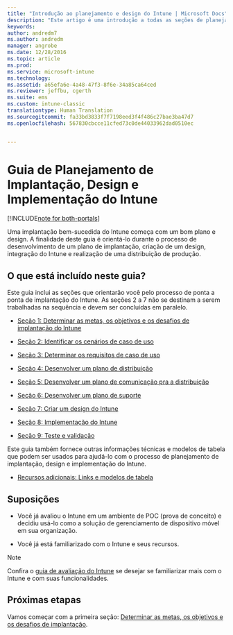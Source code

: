 ```yaml
---
title: "Introdução ao planejamento e design do Intune | Microsoft Docs"
description: "Este artigo é uma introdução a todas as seções de planejamento, design e implementação do Intune. Também apresenta o apêndice, que contêm recursos adicionais para dar suporte ao planejamento, design e implementação do Intune."
keywords: 
author: andredm7
ms.author: andredm
manager: angrobe
ms.date: 12/28/2016
ms.topic: article
ms.prod: 
ms.service: microsoft-intune
ms.technology: 
ms.assetid: a65efa6e-4a48-47f3-8f6e-34a85ca64ced
ms.reviewer: jeffbu, cgerth
ms.suite: ems
ms.custom: intune-classic
translationtype: Human Translation
ms.sourcegitcommit: fa33bd3833f7f7198eed3f4f486c27bae3ba47d7
ms.openlocfilehash: 567830cbcce11cfed73c0de44033962dad0510ec


---
```


# <a name="intune-deployment-planning-design-and-implementation-guide"></a>Guia de Planejamento de Implantação, Design e Implementação do Intune

[!INCLUDE[note for both-portals](../includes/note-for-both-portals.md)]

Uma implantação bem-sucedida do Intune começa com um bom plano e design. A finalidade deste guia é orientá-lo durante o processo de desenvolvimento de um plano de implantação, criação de um design, integração do Intune e realização de uma distribuição de produção.

## <a name="whats-included-in-this-guide"></a>O que está incluído neste guia?

Este guia inclui as seções que orientarão você pelo processo de ponta a ponta de implantação do Intune. As seções 2 a 7 não se destinam a serem trabalhadas na sequência e devem ser concluídas em paralelo.

-   [Seção 1: Determinar as metas, os objetivos e os desafios de implantação do Intune](section-1-determine-deployment-goals-objectives-challenges.md)

-   [Seção 2: Identificar os cenários de caso de uso](section-2-identify-use-case-scenarios.md)

-   [Seção 3: Determinar os requisitos de caso de uso](section-3-determine-use-case-requirements.md)

-   [Seção 4: Desenvolver um plano de distribuição](section-4-develop-a-rollout-plan.md)

-   [Seção 5: Desenvolver um plano de comunicação pra a distribuição](section-5-develop-a-rollout-communication-plan.md)

-   [Seção 6: Desenvolver um plano de suporte](section-6-develop-a-support-plan.md)

-   [Seção 7: Criar um design do Intune](section-7-create-an-intune-design.md)

-   [Seção 8: Implementação do Intune](section-8-onboarding-process.md)

-   [Seção 9: Teste e validação](section-9-test-and-validation.md)

Este guia também fornece outras informações técnicas e modelos de tabela que podem ser usados para ajudá-lo com o processo de planejamento de implantação, design e implementação do Intune.

-   [Recursos adicionais: Links e modelos de tabela](additional-resources.md)

## <a name="assumptions"></a>Suposições

-   Você já avaliou o Intune em um ambiente de POC (prova de conceito) e decidiu usá-lo como a solução de gerenciamento de dispositivo móvel em sua organização.

-   Você já está familiarizado com o Intune e seus recursos.

>[!NOTE]
> Confira o [guia de avaliação do Intune](https://docs.microsoft.com/intune/understand-explore/sign-up-for-30-day-trial-microsoft-intune) se desejar se familiarizar mais com o Intune e com suas funcionalidades.

## <a name="next-steps"></a>Próximas etapas

Vamos começar com a primeira seção: [Determinar as metas, os objetivos e os desafios de implantação](section-1-determine-deployment-goals-objectives-challenges.md).



<!--HONumber=Dec16_HO5-->


